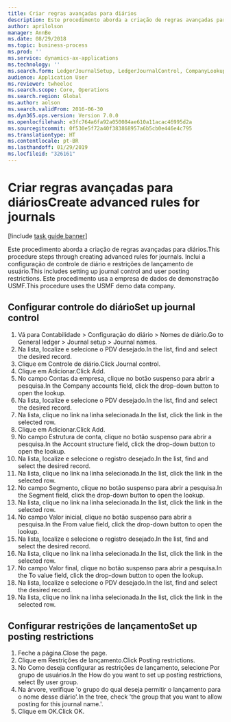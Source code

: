 ```yaml
---
title: Criar regras avançadas para diários
description: Este procedimento aborda a criação de regras avançadas para diários.
author: aprilolson
manager: AnnBe
ms.date: 08/29/2018
ms.topic: business-process
ms.prod: ''
ms.service: dynamics-ax-applications
ms.technology: ''
ms.search.form: LedgerJournalSetup, LedgerJournalControl, CompanyLookup, LedgerJournalPostControl
audience: Application User
ms.reviewer: twheeloc
ms.search.scope: Core, Operations
ms.search.region: Global
ms.author: aolson
ms.search.validFrom: 2016-06-30
ms.dyn365.ops.version: Version 7.0.0
ms.openlocfilehash: e3fc764a6fa92a050084ae610a11acac46995d2a
ms.sourcegitcommit: 0f530e5f72a40f383868957a6b5cb0e446e4c795
ms.translationtype: HT
ms.contentlocale: pt-BR
ms.lasthandoff: 01/29/2019
ms.locfileid: "326161"
---
```

# <a name="create-advanced-rules-for-journals"></a><span data-ttu-id="663c5-103">Criar regras avançadas para diários</span><span class="sxs-lookup"><span data-stu-id="663c5-103">Create advanced rules for journals</span></span>

[!include [task guide banner](../../includes/task-guide-banner.md)]

<span data-ttu-id="663c5-104">Este procedimento aborda a criação de regras avançadas para diários.</span><span class="sxs-lookup"><span data-stu-id="663c5-104">This procedure steps through creating advanced rules for journals.</span></span> <span data-ttu-id="663c5-105">Inclui a configuração de controle de diário e restrições de lançamento de usuário.</span><span class="sxs-lookup"><span data-stu-id="663c5-105">This includes setting up journal control and user posting restrictions.</span></span> <span data-ttu-id="663c5-106">Este procedimento usa a empresa de dados de demonstração USMF.</span><span class="sxs-lookup"><span data-stu-id="663c5-106">This procedure uses the USMF demo data company.</span></span>


## <a name="set-up-journal-control"></a><span data-ttu-id="663c5-107">Configurar controle do diário</span><span class="sxs-lookup"><span data-stu-id="663c5-107">Set up journal control</span></span>
1. <span data-ttu-id="663c5-108">Vá para Contabilidade > Configuração do diário > Nomes de diário.</span><span class="sxs-lookup"><span data-stu-id="663c5-108">Go to General ledger > Journal setup > Journal names.</span></span>
2. <span data-ttu-id="663c5-109">Na lista, localize e selecione o PDV desejado.</span><span class="sxs-lookup"><span data-stu-id="663c5-109">In the list, find and select the desired record.</span></span>
3. <span data-ttu-id="663c5-110">Clique em Controle de diário.</span><span class="sxs-lookup"><span data-stu-id="663c5-110">Click Journal control.</span></span>
4. <span data-ttu-id="663c5-111">Clique em Adicionar.</span><span class="sxs-lookup"><span data-stu-id="663c5-111">Click Add.</span></span>
5. <span data-ttu-id="663c5-112">No campo Contas da empresa, clique no botão suspenso para abrir a pesquisa.</span><span class="sxs-lookup"><span data-stu-id="663c5-112">In the Company accounts field, click the drop-down button to open the lookup.</span></span>
6. <span data-ttu-id="663c5-113">Na lista, localize e selecione o PDV desejado.</span><span class="sxs-lookup"><span data-stu-id="663c5-113">In the list, find and select the desired record.</span></span>
7. <span data-ttu-id="663c5-114">Na lista, clique no link na linha selecionada.</span><span class="sxs-lookup"><span data-stu-id="663c5-114">In the list, click the link in the selected row.</span></span>
8. <span data-ttu-id="663c5-115">Clique em Adicionar.</span><span class="sxs-lookup"><span data-stu-id="663c5-115">Click Add.</span></span>
9. <span data-ttu-id="663c5-116">No campo Estrutura de conta, clique no botão suspenso para abrir a pesquisa.</span><span class="sxs-lookup"><span data-stu-id="663c5-116">In the Account structure field, click the drop-down button to open the lookup.</span></span>
10. <span data-ttu-id="663c5-117">Na lista, localize e selecione o registro desejado.</span><span class="sxs-lookup"><span data-stu-id="663c5-117">In the list, find and select the desired record.</span></span>
11. <span data-ttu-id="663c5-118">Na lista, clique no link na linha selecionada.</span><span class="sxs-lookup"><span data-stu-id="663c5-118">In the list, click the link in the selected row.</span></span>
12. <span data-ttu-id="663c5-119">No campo Segmento, clique no botão suspenso para abrir a pesquisa.</span><span class="sxs-lookup"><span data-stu-id="663c5-119">In the Segment field, click the drop-down button to open the lookup.</span></span>
13. <span data-ttu-id="663c5-120">Na lista, clique no link na linha selecionada.</span><span class="sxs-lookup"><span data-stu-id="663c5-120">In the list, click the link in the selected row.</span></span>
14. <span data-ttu-id="663c5-121">No campo Valor inicial, clique no botão suspenso para abrir a pesquisa.</span><span class="sxs-lookup"><span data-stu-id="663c5-121">In the From value field, click the drop-down button to open the lookup.</span></span>
15. <span data-ttu-id="663c5-122">Na lista, localize e selecione o registro desejado.</span><span class="sxs-lookup"><span data-stu-id="663c5-122">In the list, find and select the desired record.</span></span>
16. <span data-ttu-id="663c5-123">Na lista, clique no link na linha selecionada.</span><span class="sxs-lookup"><span data-stu-id="663c5-123">In the list, click the link in the selected row.</span></span>
17. <span data-ttu-id="663c5-124">No campo Valor final, clique no botão suspenso para abrir a pesquisa.</span><span class="sxs-lookup"><span data-stu-id="663c5-124">In the To value field, click the drop-down button to open the lookup.</span></span>
18. <span data-ttu-id="663c5-125">Na lista, localize e selecione o PDV desejado.</span><span class="sxs-lookup"><span data-stu-id="663c5-125">In the list, find and select the desired record.</span></span>
19. <span data-ttu-id="663c5-126">Na lista, clique no link na linha selecionada.</span><span class="sxs-lookup"><span data-stu-id="663c5-126">In the list, click the link in the selected row.</span></span>

## <a name="set-up-posting-restrictions"></a><span data-ttu-id="663c5-127">Configurar restrições de lançamento</span><span class="sxs-lookup"><span data-stu-id="663c5-127">Set up posting restrictions</span></span>
1. <span data-ttu-id="663c5-128">Feche a página.</span><span class="sxs-lookup"><span data-stu-id="663c5-128">Close the page.</span></span>
2. <span data-ttu-id="663c5-129">Clique em Restrições de lançamento.</span><span class="sxs-lookup"><span data-stu-id="663c5-129">Click Posting restrictions.</span></span>
3. <span data-ttu-id="663c5-130">No Como deseja configurar as restrições de lançamento, selecione Por grupo de usuários.</span><span class="sxs-lookup"><span data-stu-id="663c5-130">In the How do you want to set up posting restrictions, select By user group.</span></span>
4. <span data-ttu-id="663c5-131">Na árvore, verifique 'o grupo do qual deseja permitir o lançamento para o nome desse diário'.</span><span class="sxs-lookup"><span data-stu-id="663c5-131">In the tree, check 'the group that you want to allow posting for this journal name.'.</span></span>
5. <span data-ttu-id="663c5-132">Clique em OK.</span><span class="sxs-lookup"><span data-stu-id="663c5-132">Click OK.</span></span>

